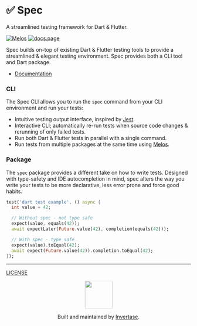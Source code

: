 <p align="center">
  <h1>✅ Spec</h1>
  <span>A streamlined testing framework for Dart & Flutter.</span>
</p>

<a href="https://github.com/invertase/melos"><img src="https://img.shields.io/badge/maintained%20with-melos-f700ff.svg?style=flat-square" alt="Melos" /></a>
<a href="https://docs.page"><img src="https://img.shields.io/badge/powered%20by-docs.page-34C4AC.svg?style=flat-square" alt="docs.page" /></a>

Spec builds on-top of existing Dart & Flutter testing tools to provide a streamlined & elegant testing environment. Spec provides both a CLI tool
and Dart package.

- [Documentation](https://docs.page/invertase/spec)

### CLI

The Spec CLI allows you to run the `spec` command from your CLI environment and run your tests:

- Intuitive testing output interface, inspired by [Jest](https://jestjs.io/).
- Interactive CLI; automatically re-run tests when source code changes & rerunning of only failed tests.
- Run both Dart & Flutter tests in parallel with a single command.
- Run tests from multiple packages at the same time using [Melos](https://github.com/invertase/melos).

### Package

The `spec` package provides a different take on how to write tests. Designed with type-safety and IDE autocompletion in mind, spec alters the way you
write your tests to be more declarative, less error prone and force good habits.

```dart
test('dart test example', () async {
  int value = 42;

  // Without spec - not type safe
  expect(value, equals(42));
  await expectLater(Future.value(42), completion(equals(42)));

  // With spec - type safe
  expect(value).toEqual(42);
  await expect(Future.value(42)).completion.toEqual(42);
});
```

---

[LICENSE](/LICENSE)

<p align="center">
  <a href="https://invertase.io/?utm_source=readme&utm_medium=footer&utm_campaign=spec">
    <img width="75px" src="https://static.invertase.io/assets/invertase/invertase-rounded-avatar.png">
  </a>
  <p align="center">
    Built and maintained by <a href="https://invertase.io/?utm_source=readme&utm_medium=footer&utm_campaign=spec">Invertase</a>.
  </p>
</p>
